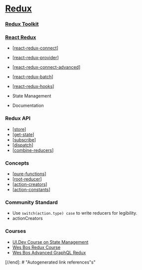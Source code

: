 # [Redux](https://redux.js.org/)

### [Redux Toolkit](https://redux-toolkit.js.org/)

### [React Redux](https://react-redux.js.org/)

- [[react-redux-connect]]
- [[react-redux-provider]]
- [[react-redux-connect-advanced]]
- [[react-redux-batch]]
- [[react-redux-hooks]]

- State Management
- Documentation

### Redux API

- [[store]]
- [[get-state]]
- [[subscribe]]
- [[dispatch]]
- [[combine-reducers]]

### Concepts

- [[pure-functions]]
- [[root-reducer]]
- [[action-creators]]
- [[action-constants]]

### Community Standard

- Use `switch(action.type) case` to write reducers for legibility.
- actionCreators

### Courses

- [UI.Dev Course on State Management]()
- [Wes Bos Redux Course]()
- [Wes Bos Advanced GraphQL Redux]()

[//begin]: # "Autogenerated link references for markdown compatibility"
[react-redux-connect]: react-redux/react-redux-connect "react-redux-connect"
[react-redux-provider]: react-redux/react-redux-provider "react-redux-provider"
[react-redux-connect-advanced]: react-redux/react-redux-connect-advanced "react-redux-connect-advanced"
[react-redux-batch]: react-redux/react-redux-batch "react-redux-batch"
[react-redux-hooks]: react-redux/react-redux-hooks "react-redux-hooks"
[store]: store "Store"
[get-state]: get-state "getState"
[subscribe]: subscribe "Subscribe"
[dispatch]: dispatch "dispatch"
[combine-reducers]: combine-reducers "combineReducers"
[pure-functions]: pure-functions "Pure Functions"
[root-reducer]: root-reducer "Root Reducer"
[action-creators]: action-creators "Action Creators"
[action-constants]: action-constants "Action Constants"

[//end]: # "Autogenerated link references"s"
